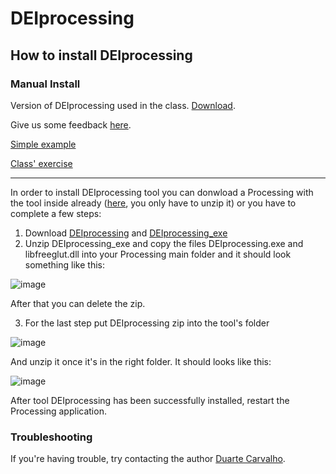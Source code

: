 # DEIprocessing
## How to install DEIprocessing

### Manual Install

Version of DEIprocessing used in the class. [Download](https://github.com/DuarteCarvalhoo/DEIprocessing/releases/download/DEIprocessingClassroom/processing-4.0b1.zip).

Give us some feedback [here](https://forms.gle/Qq7pGnjcNYU9mrMz7).

[Simple example](https://github.com/DuarteCarvalhoo/DEIprocessing/files/7367053/Teste2VarsColors.txt)

[Class' exercise](https://github.com/DuarteCarvalhoo/DEIprocessing/files/7367408/aula.txt)


----------------------------------------------------------------------------------------------------------------------------------------------------------------------------

In order to install DEIprocessing tool you can donwload a Processing with the tool inside already ([here](https://github.com/DuarteCarvalhoo/DEIprocessing/releases/download/Processing4.0_v1/processing-4.0b1.zip), you only have to unzip it) or you have to complete a few steps:

 1. Download [DEIprocessing](https://github.com/DuarteCarvalhoo/DEIprocessing/files/7279327/DEIprocessing.zip) and [DEIprocessing_exe](https://github.com/DuarteCarvalhoo/DEIprocessing/files/7279733/DEIprocessing_exe.zip)
 2. Unzip DEIprocessing_exe and copy the files DEIprocessing.exe and libfreeglut.dll into your Processing main folder and it should look something like this:
 
![image](https://user-images.githubusercontent.com/43268098/136108691-a9ddc005-4fdc-4f1d-8c74-7cb132a6862e.png)

 After that you can delete the zip.

 3. For the last step put DEIprocessing zip into the tool's folder

![image](https://user-images.githubusercontent.com/43268098/136109079-6a9e6a9c-9fd8-4c7f-aafa-46d4d539c393.png)

And unzip it once it's in the right folder. It should looks like this:

![image](https://user-images.githubusercontent.com/43268098/136109306-7df49fc8-21e3-40f4-9c4d-359a6d4b6969.png)

After tool DEIprocessing has been successfully installed, restart the Processing application.

### Troubleshooting

If you're having trouble, try contacting the author [Duarte Carvalho](https://github.com/DuarteCarvalhoo).
